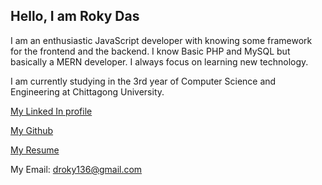 ## Hello, I am Roky Das

I am an enthusiastic JavaScript developer with knowing some framework for the frontend and the backend. I know Basic PHP and MySQL but basically a MERN developer. I always focus on learning new technology. 

I am currently studying in the 3rd year of Computer Science and Engineering at Chittagong University. 

[My Linked In profile](https://www.linkedin.com/in/rokydas)

[My Github](https://github.com/rokydas)

[My Resume](https://drive.google.com/file/d/1W3WQSkJQpsYncoJDmm7CMSJhEFaZvRPU/view)

My Email: droky136@gmail.com
